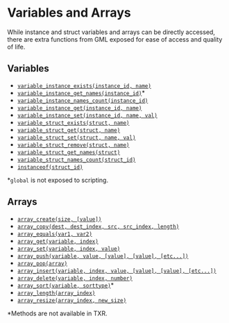 # Variables and Arrays

While instance and struct variables and arrays can be directly accessed, there are extra functions from GML exposed for ease of access and quality of life.

## Variables

- [`variable_instance_exists(instance_id, name)`](https://manual.yoyogames.com/GameMaker_Language/GML_Reference/Variable_Functions/variable_instance_exists.htm)
- [`variable_instance_get_names(instance_id)`](https://manual.yoyogames.com/GameMaker_Language/GML_Reference/Variable_Functions/variable_instance_get_names.htm)*
- [`variable_instance_names_count(instance_id)`](https://manual.yoyogames.com/GameMaker_Language/GML_Reference/Variable_Functions/variable_instance_names_count.htm)
- [`variable_instance_get(instance_id, name)`](https://manual.yoyogames.com/GameMaker_Language/GML_Reference/Variable_Functions/variable_instance_get.htm)
- [`variable_instance_set(instance_id, name, val)`](https://manual.yoyogames.com/GameMaker_Language/GML_Reference/Variable_Functions/variable_instance_set.htm)
- [`variable_struct_exists(struct, name)`](https://manual.yoyogames.com/GameMaker_Language/GML_Reference/Variable_Functions/variable_struct_exists.htm)
- [`variable_struct_get(struct, name)`](https://manual.yoyogames.com/GameMaker_Language/GML_Reference/Variable_Functions/variable_struct_get.htm)
- [`variable_struct_set(struct, name, val)`](https://manual.yoyogames.com/GameMaker_Language/GML_Reference/Variable_Functions/variable_struct_set.htm)
- [`variable_struct_remove(struct, name)`](https://manual.yoyogames.com/GameMaker_Language/GML_Reference/Variable_Functions/variable_struct_remove.htm)
- [`variable_struct_get_names(struct)`](https://manual.yoyogames.com/GameMaker_Language/GML_Reference/Variable_Functions/variable_struct_get_names.htm)
- [`variable_struct_names_count(struct_id)`](https://manual.yoyogames.com/GameMaker_Language/GML_Reference/Variable_Functions/variable_struct_names_count.htm)
- [`instanceof(struct_id)`](https://manual.yoyogames.com/GameMaker_Language/GML_Reference/Variable_Functions/instanceof.htm)

*`global` is not exposed to scripting.

## Arrays

- [`array_create(size, [value])`](https://manual.yoyogames.com/GameMaker_Language/GML_Reference/Variable_Functions/array_create.htm)
- [`array_copy(dest, dest_index, src, src_index, length)`](https://manual.yoyogames.com/GameMaker_Language/GML_Reference/Variable_Functions/array_copy.htm)
- [`array_equals(var1, var2)`](https://manual.yoyogames.com/GameMaker_Language/GML_Reference/Variable_Functions/array_equals.htm)
- [`array_get(variable, index)`](https://manual.yoyogames.com/GameMaker_Language/GML_Reference/Variable_Functions/array_get.htm)
- [`array_set(variable, index, value)`](https://manual.yoyogames.com/GameMaker_Language/GML_Reference/Variable_Functions/array_set.htm)
- [`array_push(variable, value, [value], [value], [etc...])`](https://manual.yoyogames.com/GameMaker_Language/GML_Reference/Variable_Functions/array_push.htm)
- [`array_pop(array)`](https://manual.yoyogames.com/GameMaker_Language/GML_Reference/Variable_Functions/array_pop.htm)
- [`array_insert(variable, index, value, [value], [value], [etc...])`](https://manual.yoyogames.com/GameMaker_Language/GML_Reference/Variable_Functions/array_insert.htm)
- [`array_delete(variable, index, number)`](https://manual.yoyogames.com/GameMaker_Language/GML_Reference/Variable_Functions/array_delete.htm)
- [`array_sort(variable, sorttype)`](https://manual.yoyogames.com/GameMaker_Language/GML_Reference/Variable_Functions/array_sort.htm)*
- [`array_length(array_index)`](https://manual.yoyogames.com/GameMaker_Language/GML_Reference/Variable_Functions/array_length.htm)
- [`array_resize(array_index, new_size)`](https://manual.yoyogames.com/GameMaker_Language/GML_Reference/Variable_Functions/array_resize.htm)

*Methods are not available in TXR.